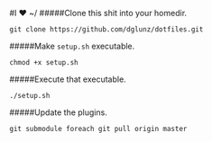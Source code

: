 #I ❤ ~/
#####Clone this shit into your homedir.  
```Shell
git clone https://github.com/dglunz/dotfiles.git
```
#####Make `setup.sh` executable.  
```Shell
chmod +x setup.sh
```
#####Execute that executable.  
```Shell
./setup.sh
```
#####Update the plugins.
```Shell
git submodule foreach git pull origin master
```
